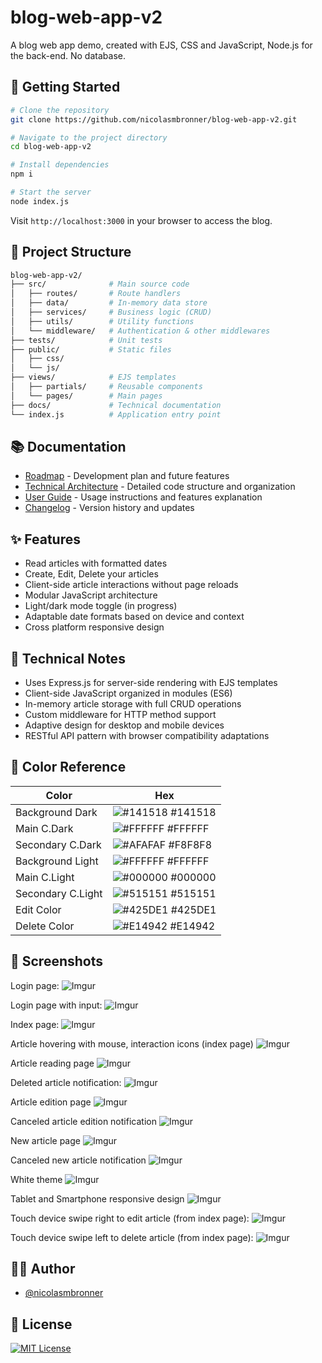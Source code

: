# blog-web-app-v2

A blog web app demo, created with EJS, CSS and JavaScript, Node.js for the back-end. No database.

## 🚀 Getting Started

```bash
# Clone the repository
git clone https://github.com/nicolasmbronner/blog-web-app-v2.git

# Navigate to the project directory
cd blog-web-app-v2

# Install dependencies
npm i

# Start the server
node index.js
```

Visit `http://localhost:3000` in your browser to access the blog.

## 📂 Project Structure

```bash
blog-web-app-v2/
├── src/              # Main source code
│   ├── routes/       # Route handlers
│   ├── data/         # In-memory data store
│   ├── services/     # Business logic (CRUD)
│   ├── utils/        # Utility functions
│   └── middleware/   # Authentication & other middlewares
├── tests/            # Unit tests
├── public/           # Static files
│   ├── css/         
│   └── js/          
├── views/            # EJS templates
│   ├── partials/     # Reusable components
│   └── pages/        # Main pages
├── docs/             # Technical documentation
└── index.js          # Application entry point
```

## 📚 Documentation

- [Roadmap](ROADMAP.md) - Development plan and future features
- [Technical Architecture](docs/TECHNICAL.md) - Detailed code structure and organization
- [User Guide](docs/USER_GUIDE.md) - Usage instructions and features explanation
- [Changelog](CHANGELOG.md) - Version history and updates

## ✨ Features

- Read articles with formatted dates
- Create, Edit, Delete your articles
- Client-side article interactions without page reloads
- Modular JavaScript architecture
- Light/dark mode toggle (in progress)
- Adaptable date formats based on device and context
- Cross platform responsive design

## 🔧 Technical Notes

- Uses Express.js for server-side rendering with EJS templates
- Client-side JavaScript organized in modules (ES6)
- In-memory article storage with full CRUD operations
- Custom middleware for HTTP method support
- Adaptive design for desktop and mobile devices
- RESTful API pattern with browser compatibility adaptations

## 🎨 Color Reference

| Color             | Hex                                                                |
| ----------------- | ------------------------------------------------------------------ |
| Background Dark | ![#141518](https://placehold.co/10/141518/141518) #141518|
| Main C.Dark | ![#FFFFFF](https://placehold.co/10/FFFFFF/FFFFFF) #FFFFFF |
| Secondary C.Dark | ![#AFAFAF](https://placehold.co/10/F8F8F8/F8F8F8) #F8F8F8 |
| Background Light | ![#FFFFFF](https://placehold.co/10/FFFFFF/FFFFFF) #FFFFFF|
| Main C.Light | ![#000000](https://placehold.co/10/000000/000000) #000000 |
| Secondary C.Light | ![#515151](https://placehold.co/10/515151/515151) #515151 |
| Edit Color | ![#425DE1](https://placehold.co/10/425DE1/425DE1) #425DE1 |
| Delete Color | ![#E14942](https://placehold.co/10/E14942/E14942) #E14942 | 

## 📸 Screenshots

Login page:
![Imgur](https://i.imgur.com/9tFE16T.png)

Login page with input:
![Imgur](https://i.imgur.com/hHbb9on.png)

Index page:
![Imgur](https://i.imgur.com/D78cFqG.png)

Article hovering with mouse, interaction icons (index page)
![Imgur](https://i.imgur.com/LFwWG6H.png)

Article reading page
![Imgur](https://i.imgur.com/x04QIjJ.png)

Deleted article notification:
![Imgur](https://i.imgur.com/6RfjLnb.png)

Article edition page
![Imgur](https://i.imgur.com/A41H8yh.png)

Canceled article edition notification
![Imgur](https://i.imgur.com/bqDZ0dn.png)

New article page
![Imgur](https://i.imgur.com/XKKXaT3.png)

Canceled new article notification
![Imgur](https://i.imgur.com/cMy6XVI.png)

White theme
![Imgur](https://i.imgur.com/N99VRAH.png)

Tablet and Smartphone responsive design
![Imgur](https://i.imgur.com/TN6eBXZ.png)

Touch device swipe right to edit article (from index page):
![Imgur](https://i.imgur.com/jrevs4H.png)

Touch device swipe left to delete article (from index page):
![Imgur](https://i.imgur.com/gbb5JON.png)

## 👨‍💻 Author

- [@nicolasmbronner](https://github.com/nicolasmbronner)

## 📄 License

[![MIT License](https://img.shields.io/badge/License-MIT-green.svg)](https://choosealicense.com/licenses/mit/)